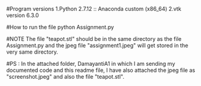 #Program versions
1.Python 2.7.12 :: Anaconda custom (x86_64)
2.vtk version 6.3.0

#How to run the file
python Assignment.py

#NOTE
The file "teapot.stl" should be in the same directory as the file Assignment.py
and the jpeg file "assignment1.jpeg" will get stored in the very same directory.

#PS :
In the attached folder, DamayantiA1 in which I am sending my documented code and 
this readme file, I have also attached the jpeg file as "screenshot.jpeg" and 
also the file "teapot.stl".




